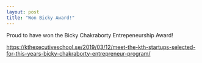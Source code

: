 ```yaml
---
layout: post
title: "Won Bicky Award!"
---
```


Proud to have won the Bicky Chakraborty Entrepeneurship Award!

https://kthexecutiveschool.se/2019/03/12/meet-the-kth-startups-selected-for-this-years-bicky-chakraborty-entrepreneur-program/
